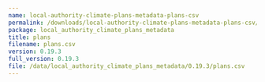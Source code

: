 ```yaml
---
name: local-authority-climate-plans-metadata-plans-csv
permalink: /downloads/local-authority-climate-plans-metadata-plans-csv/0_19_3
package: local_authority_climate_plans_metadata
title: plans
filename: plans.csv
version: 0.19.3
full_version: 0.19.3
file: /data/local_authority_climate_plans_metadata/0.19.3/plans.csv
---
```

